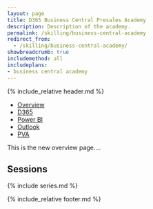 ```yaml
---
layout: page
title: D365 Business Central Presales Academy
description: Description of the academy.
permalink: /skilling/business-central-academy
redirect_from:
  - /skilling/business-central-academy/
showbreadcrumb: true
includemethod: all
includeplans:
- business central academy
---
```


{% include_relative header.md %}

* [Overview](/skilling/business-central-academy)
* [D365](/skilling/business-central-academy-d365)
* [Power BI](/skilling/business-central-academy-powerbi)
* [Outlook](/skilling/business-central-academy-outlook)
* [PVA](/skilling/business-central-academy-pva)


This is the new overview page....

## Sessions

{% include series.md %}

{% include_relative footer.md %}

